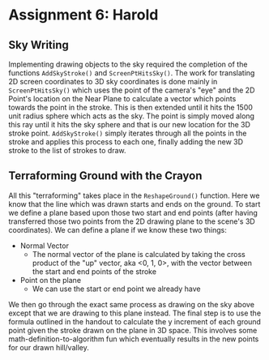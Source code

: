 # Assignment 6: Harold


## Sky Writing
Implementing drawing objects to the sky required the completion of the functions ```AddSkyStroke()``` and ```ScreenPtHitsSky()```. The work for translating 2D screen coordinates to 3D sky coordinates is done mainly in ```ScreenPtHitsSky()``` which uses the point of the camera's "eye" and the 2D Point's location on the Near Plane to calculate a vector which points towards the point in the stroke. This is then extended until it hits the 1500 unit radius sphere which acts as the sky. The point is simply moved along this ray until it hits the sky sphere and that is our new location for the 3D stroke point. ```AddSkyStroke()``` simply iterates through all the points in the stroke and applies this process to each one, finally adding the new 3D stroke to the list of strokes to draw.

## Terraforming Ground with the Crayon
All this "terraforming" takes place in the ```ReshapeGround()``` function. Here we know that the line which was drawn starts and ends on the ground. To start we define a plane based upon those two start and end points (after having transferred those two points from the 2D drawing plane to the scene's 3D coordinates). We can define a plane if we know these two things: 

- Normal Vector
	- The normal vector of the plane is calculated by taking the cross product of the "up" vector, aka <0, 1, 0>, with the vector between the start and end points of the stroke
- Point on the plane  
	- We can use the start or end point we already have

We then go through the exact same process as drawing on the sky above except that we are drawing to this plane instead. The final step is to use the formula outlined in the handout to calculate the y increment of each ground point given the stroke drawn on the plane in 3D space. This involves some math-definition-to-algorithm fun which eventually results in the new points for our drawn hill/valley.